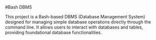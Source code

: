 #Bash DBMS

This project is a Bash-based DBMS (Database Management System) designed for managing simple database operations directly through the command line. It allows users to interact with databases and tables, providing foundational database functionalities.
